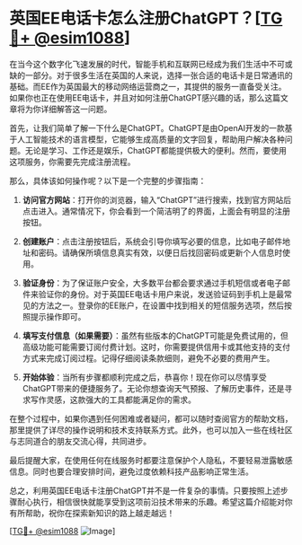 # 英国EE电话卡怎么注册ChatGPT？[[TG💪+ @esim1088](https://t.me/s/esim1088)]

在当今这个数字化飞速发展的时代，智能手机和互联网已经成为我们生活中不可或缺的一部分。对于很多生活在英国的人来说，选择一张合适的电话卡是日常通讯的基础。而EE作为英国最大的移动网络运营商之一，其提供的服务一直备受关注。如果你也正在使用EE电话卡，并且对如何注册ChatGPT感兴趣的话，那么这篇文章将为你详细解答这一问题。

首先，让我们简单了解一下什么是ChatGPT。ChatGPT是由OpenAI开发的一款基于人工智能技术的语言模型，它能够生成高质量的文字回复，帮助用户解决各种问题。无论是学习、工作还是娱乐，ChatGPT都能提供极大的便利。然而，要使用这项服务，你需要先完成注册流程。

那么，具体该如何操作呢？以下是一个完整的步骤指南：

1. **访问官方网站**：打开你的浏览器，输入“ChatGPT”进行搜索，找到官方网站后点击进入。通常情况下，你会看到一个简洁明了的界面，上面会有明显的注册按钮。

2. **创建账户**：点击注册按钮后，系统会引导你填写必要的信息，比如电子邮件地址和密码。请确保所填信息真实有效，以便日后找回密码或更新个人信息时使用。

3. **验证身份**：为了保证账户安全，大多数平台都会要求通过手机短信或者电子邮件来验证你的身份。对于英国EE电话卡用户来说，发送验证码到手机上是最常见的方法之一。登录你的EE账户，在设置中找到相关的短信服务选项，然后按照提示操作即可。

4. **填写支付信息（如果需要）**：虽然有些版本的ChatGPT可能是免费试用的，但高级功能可能需要订阅付费计划。这时，你需要提供信用卡或其他支持的支付方式来完成订阅过程。记得仔细阅读条款细则，避免不必要的费用产生。

5. **开始体验**：当所有步骤都顺利完成之后，恭喜你！现在你可以尽情享受ChatGPT带来的便捷服务了。无论你想查询天气预报、了解历史事件，还是寻求写作灵感，这款强大的工具都能满足你的需求。

在整个过程中，如果你遇到任何困难或者疑问，都可以随时查阅官方的帮助文档，那里提供了详尽的操作说明和技术支持联系方式。此外，也可以加入一些在线社区与志同道合的朋友交流心得，共同进步。

最后提醒大家，在使用任何在线服务时都要注意保护个人隐私，不要轻易泄露敏感信息。同时也要合理安排时间，避免过度依赖科技产品影响正常生活。

总之，利用英国EE电话卡注册ChatGPT并不是一件复杂的事情。只要按照上述步骤耐心执行，相信很快就能享受到这项前沿技术带来的乐趣。希望这篇介绍能对你有所帮助，祝你在探索新知识的路上越走越远！

[[TG💪+ @esim1088](https://t.me/s/esim1088) ![Image](https://i.postimg.cc/4NQfJmqS/Snipaste-2025-05-13-00-14-12.png)]
